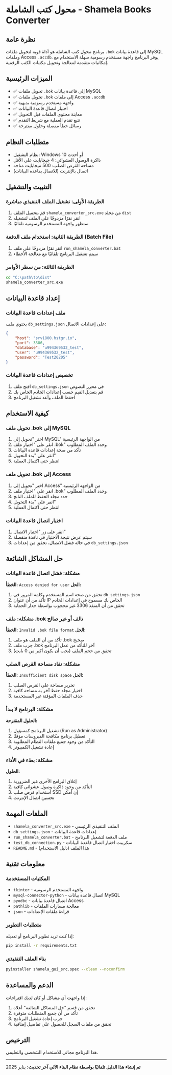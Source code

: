 # محول كتب الشاملة - Shamela Books Converter

## نظرة عامة
برنامج محول كتب الشاملة هو أداة قوية لتحويل ملفات `.bok` إلى قاعدة بيانات MySQL وملفات Access `.accdb`. يوفر البرنامج واجهة مستخدم رسومية سهلة الاستخدام مع إمكانيات متقدمة لمعالجة وتحويل مكتبات الكتب الرقمية.

## الميزات الرئيسية
- ✅ تحويل ملفات `.bok` إلى قاعدة بيانات MySQL
- ✅ تحويل ملفات `.bok` إلى ملفات Access `.accdb`
- ✅ واجهة مستخدم رسومية بديهية
- ✅ اختبار اتصال قاعدة البيانات
- ✅ معاينة محتوى الملفات قبل التحويل
- ✅ تتبع تقدم العملية مع شريط التقدم
- ✅ رسائل خطأ مفصلة وحلول مقترحة

## متطلبات النظام
- نظام التشغيل: Windows 10 أو أحدث
- ذاكرة الوصول العشوائي: 4 جيجابايت على الأقل
- مساحة القرص الصلب: 500 ميجابايت متاحة
- اتصال بالإنترنت (للاتصال بقاعدة البيانات)

## التثبيت والتشغيل

### الطريقة الأولى: تشغيل الملف التنفيذي مباشرة
1. قم بتحميل الملف `shamela_converter_src.exe` من مجلد `dist`
2. انقر نقرًا مزدوجًا على الملف لتشغيله
3. ستظهر واجهة المستخدم الرسومية تلقائيًا

### الطريقة الثانية: استخدام ملف الدفعة (Batch File)
1. انقر نقرًا مزدوجًا على ملف `run_shamela_converter.bat`
2. سيتم تشغيل البرنامج تلقائيًا مع معالجة الأخطاء

### الطريقة الثالثة: من سطر الأوامر
```cmd
cd "C:\path\to\dist"
shamela_converter_src.exe
```

## إعداد قاعدة البيانات

### ملف إعدادات قاعدة البيانات
يحتوي ملف `db_settings.json` على إعدادات الاتصال:
```json
{
    "host": "srv1800.hstgr.io",
    "port": 3306,
    "database": "u994369532_test",
    "user": "u994369532_test",
    "password": "Test20205"
}
```

### تخصيص إعدادات قاعدة البيانات
1. افتح ملف `db_settings.json` في محرر النصوص
2. قم بتعديل القيم حسب إعدادات الخادم الخاص بك
3. احفظ الملف وأعد تشغيل البرنامج

## كيفية الاستخدام

### تحويل ملف .bok إلى MySQL
1. اختر "تحويل إلى MySQL" من الواجهة الرئيسية
2. انقر على "اختيار ملف .bok" وحدد الملف المطلوب
3. تأكد من صحة إعدادات قاعدة البيانات
4. انقر على "بدء التحويل"
5. انتظر حتى اكتمال العملية

### تحويل ملف .bok إلى Access
1. اختر "تحويل إلى Access" من الواجهة الرئيسية
2. انقر على "اختيار ملف .bok" وحدد الملف المطلوب
3. حدد مجلد الحفظ للملف الناتج
4. انقر على "بدء التحويل"
5. انتظر حتى اكتمال العملية

### اختبار اتصال قاعدة البيانات
1. انقر على زر "اختبار الاتصال"
2. سيتم عرض نتيجة الاختبار في نافذة منفصلة
3. في حالة فشل الاتصال، تحقق من إعدادات `db_settings.json`

## حل المشاكل الشائعة

### مشكلة: فشل اتصال قاعدة البيانات
**الخطأ:** `Access denied for user`
**الحل:**
1. تحقق من صحة اسم المستخدم وكلمة المرور في `db_settings.json`
2. تأكد من أن عنوان IP الخاص بك مسموح في إعدادات الخادم
3. تحقق من أن المنفذ 3306 غير محجوب بواسطة جدار الحماية

### مشكلة: ملف .bok تالف أو غير صالح
**الخطأ:** `Invalid .bok file format`
**الحل:**
1. تأكد من أن الملف هو ملف .bok صحيح
2. جرب ملف .bok آخر للتأكد من عمل البرنامج
3. تحقق من حجم الملف (يجب أن يكون أكبر من 0 بايت)

### مشكلة: نفاد مساحة القرص الصلب
**الخطأ:** `Insufficient disk space`
**الحل:**
1. تحرير مساحة على القرص الصلب
2. اختيار مجلد حفظ آخر به مساحة كافية
3. حذف الملفات المؤقتة غير المستخدمة

### مشكلة: البرنامج لا يبدأ
**الحلول المقترحة:**
1. تشغيل البرنامج كمسؤول (Run as Administrator)
2. تعطيل برنامج مكافحة الفيروسات مؤقتًا
3. التأكد من وجود جميع ملفات النظام المطلوبة
4. إعادة تشغيل الكمبيوتر

### مشكلة: بطء في الأداء
**الحلول:**
1. إغلاق البرامج الأخرى غير الضرورية
2. التأكد من وجود ذاكرة وصول عشوائي كافية
3. استخدام قرص صلب SSD إن أمكن
4. تحسين اتصال الإنترنت

## الملفات المهمة

- `shamela_converter_src.exe` - الملف التنفيذي الرئيسي
- `db_settings.json` - إعدادات قاعدة البيانات
- `run_shamela_converter.bat` - ملف الدفعة لتشغيل البرنامج
- `test_db_connection.py` - سكريبت اختبار اتصال قاعدة البيانات
- `README.md` - هذا الملف (دليل الاستخدام)

## معلومات تقنية

### المكتبات المستخدمة
- `tkinter` - واجهة المستخدم الرسومية
- `mysql-connector-python` - اتصال قاعدة بيانات MySQL
- `pyodbc` - اتصال قاعدة بيانات Access
- `pathlib` - معالجة مسارات الملفات
- `json` - قراءة ملفات الإعدادات

### متطلبات التطوير
إذا كنت تريد تطوير البرنامج أو تعديله:
```bash
pip install -r requirements.txt
```

### بناء الملف التنفيذي
```bash
pyinstaller shamela_gui_src.spec --clean --noconfirm
```

## الدعم والمساعدة

إذا واجهت أي مشاكل أو كان لديك اقتراحات:
1. تحقق من قسم "حل المشاكل الشائعة" أعلاه
2. تأكد من أن جميع المتطلبات متوفرة
3. جرب إعادة تشغيل البرنامج
4. تحقق من ملفات السجل للحصول على تفاصيل إضافية

## الترخيص
هذا البرنامج مجاني للاستخدام الشخصي والتعليمي.

---
**تم إنشاء هذا الدليل تلقائيًا بواسطة نظام البناء الآلي**
**آخر تحديث:** يناير 2025
